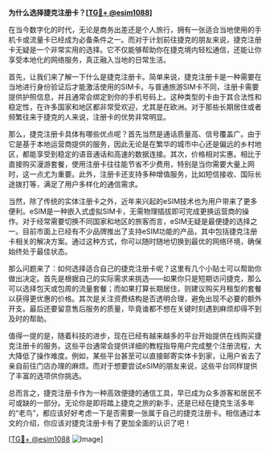 **为什么选择捷克注册卡？[[TG💪+ @esim1088](https://t.me/s/esim1088)]**

在当今数字化的时代，无论是商务出差还是个人旅行，拥有一张适合当地使用的手机卡或流量卡已经成为必备条件之一。而对于计划前往捷克的朋友来说，捷克注册卡无疑是一个非常实用的选择。它不仅能够帮助你在捷克境内轻松通信，还能让你享受本地化的网络服务，真正融入当地的日常生活。

首先，让我们来了解一下什么是捷克注册卡。简单来说，捷克注册卡是一种需要在当地进行身份验证后才能激活使用的SIM卡。与普通旅游SIM卡不同，注册卡需要提供护照信息，并且通常会绑定到你的手机号码上。这种类型的卡由于其合法性和稳定性，在许多国家和地区都非常受欢迎，尤其是在欧洲。对于那些长期居住或者频繁往来于捷克的人来说，注册卡的优势非常明显。

那么，捷克注册卡具体有哪些优点呢？首先当然是通话质量高、信号覆盖广。由于它是基于本地运营商提供的服务，因此无论是在繁华的城市中心还是偏远的乡村地区，都能享受到稳定的语音通话和高速的数据连接。其次，价格相对实惠。相比于直接购买漫游套餐，使用注册卡往往能节省不少费用，特别是当你需要大量上网时，这一点尤为重要。此外，注册卡还支持多种增值服务，比如短信接收、国际长途拨打等，满足了用户多样化的通信需求。

当然，除了传统的实体注册卡之外，近年来兴起的eSIM技术也为用户带来了更多便利。eSIM是一种嵌入式虚拟SIM卡，无需物理插拔即可完成更换运营商的操作。对于经常需要切换不同国家和地区的旅客而言，eSIM无疑是最便捷的选择之一。目前市面上已经有不少品牌推出了支持eSIM功能的产品，其中包括捷克注册卡相关的解决方案。通过这种方式，你可以随时随地切换到最优的网络环境，确保始终处于最佳状态。

那么问题来了：如何选择适合自己的捷克注册卡呢？这里有几个小贴士可以帮助你做出决定。首先是根据自己的实际需求来挑选——如果你只是短期访问捷克，那么可以选择包天或包周的流量套餐；而如果打算长期居住，则建议购买月租型的套餐以获得更优惠的价格。其次是关注资费结构是否透明合理，避免出现不必要的额外开支。最后还要留意售后服务的质量，毕竟谁都不想在关键时刻遇到麻烦却得不到及时的帮助。

值得一提的是，随着科技的进步，现在已经有越来越多的平台开始提供在线购买捷克注册卡的服务。这些平台通常会提供详细的教程指导用户完成整个注册流程，大大降低了操作难度。例如，某些平台甚至可以直接邮寄实体卡到家，让用户省去了亲自前往门店办理的麻烦。而对于想要尝试eSIM的朋友来说，这些平台同样提供了丰富的选项供你挑选。

总而言之，捷克注册卡作为一种高效便捷的通信工具，早已成为众多游客和居民不可或缺的一部分。无论你是即将踏上捷克之旅的新手，还是已经在捷克生活多年的“老鸟”，都应该好好考虑一下是否需要一张属于自己的捷克注册卡。相信通过本文的介绍，你应该对捷克注册卡有了更加全面的认识了吧！

[[TG💪+ @esim1088](https://t.me/s/esim1088) ![Image](https://i.postimg.cc/4NQfJmqS/Snipaste-2025-05-13-00-14-12.png)]